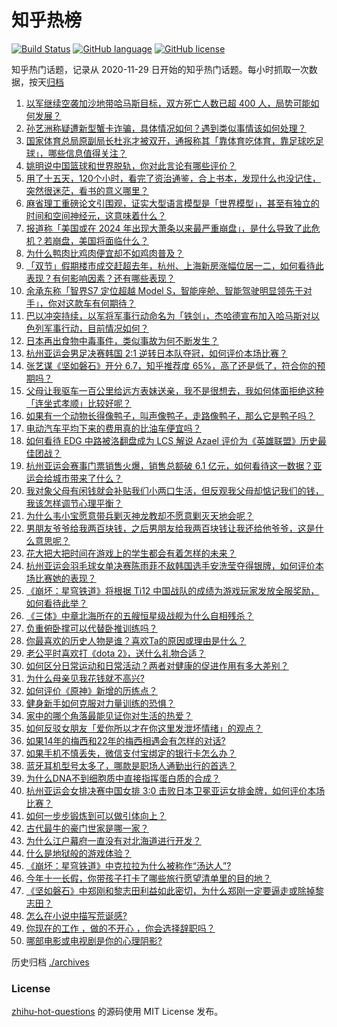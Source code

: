 # 知乎热榜
[![Build Status](https://github.com/ToWeLong/zhihu-hot-questions/workflows/CI/badge.svg)](https://github.com/ToWeLong/zhihu-hot-questions/actions)
[![GitHub language](https://img.shields.io/badge/language-golang-orange.svg)](https://golang.org/)
[![GitHub license](https://img.shields.io/github/license/ToWeLong/zhihu-hot-questions)](https://github.com/ToWeLong/zhihu-hot-questions/blob/main/LICENSE)

知乎热门话题，记录从 2020-11-29 日开始的知乎热门话题。每小时抓取一次数据，按天[归档](./archives)

<!-- BEGIN -->

1. [以军继续空袭加沙地带哈马斯目标，双方死亡人数已超 400 人，局势可能如何发展？](https://www.zhihu.com/question/625082833)
1. [孙艺洲称疑遭新型蟹卡诈骗，具体情况如何？遇到类似事情该如何处理？](https://www.zhihu.com/question/624980223)
1. [国家体育总局原副局长杜兆才被双开，通报称其「靠体育吃体育，靠足球吃足球」，哪些信息值得关注？](https://www.zhihu.com/question/624980075)
1. [姚明说中国篮球和世界脱轨，你对此言论有哪些评价？](https://www.zhihu.com/question/624895176)
1. [用了十五天，120个小时，看完了资治通鉴，合上书本，发现什么也没记住，突然很迷茫，看书的意义哪里？](https://www.zhihu.com/question/624287648)
1. [麻省理工重磅论文引围观，证实大型语言模型是「世界模型」，甚至有独立的时间和空间神经元，这意味着什么？](https://www.zhihu.com/question/624959488)
1. [报道称「美国或在 2024 年出现大萧条以来最严重崩盘」，是什么导致了此危机？若崩盘，美国将面临什么？](https://www.zhihu.com/question/624962213)
1. [为什么鸭肉比鸡肉便宜却不如鸡肉普及？](https://www.zhihu.com/question/624892882)
1. [「双节」假期楼市成交赶超去年，杭州、上海新房涨幅位居一二，如何看待此表现？有何影响因素？还有哪些表现？](https://www.zhihu.com/question/624997215)
1. [余承东称「智界S7 定位超越 Model S，智能座舱、智能驾驶明显领先于对手」，你对这款车有何期待？](https://www.zhihu.com/question/623720691)
1. [巴以冲突持续，以军将军事行动命名为「铁剑」，杰哈德宣布加入哈马斯对以色列军事行动，目前情况如何？](https://www.zhihu.com/question/624986754)
1. [日本再出食物中毒事件，类似事故为何不断发生？](https://www.zhihu.com/question/624862846)
1. [杭州亚运会男足决赛韩国 2:1 逆转日本队夺冠，如何评价本场比赛？](https://www.zhihu.com/question/625036231)
1. [张艺谋《坚如磐石》开分 6.7，知乎推荐度 65%，高了还是低了，符合你的预期吗？](https://www.zhihu.com/question/624388640)
1. [父母让我驱车一百公里给远方表妹送亲，我不是很想去，我如何体面拒绝这种「连坐式孝顺」比较好呢？](https://www.zhihu.com/question/623836613)
1. [如果有一个动物长得像鸭子，叫声像鸭子，走路像鸭子，那么它是鸭子吗？](https://www.zhihu.com/question/487107178)
1. [电动汽车平均下来的费用真的比油车便宜吗？](https://www.zhihu.com/question/586876023)
1. [如何看待 EDG 中路被洛翻盘成为 LCS 解说 Azael 评价为《英雄联盟》历史最佳团战？](https://www.zhihu.com/question/624964400)
1. [杭州亚运会赛事门票销售火爆，销售总额破 6.1 亿元，如何看待这一数据？亚运会给城市带来了什么？](https://www.zhihu.com/question/624966128)
1. [我对象父母有闲钱就会补贴我们小两口生活，但反观我父母却惦记我们的钱，我该怎样调节心理平衡？](https://www.zhihu.com/question/622733322)
1. [为什么韦小宝愿意带兵剿灭神龙教却不愿意剿灭天地会呢？](https://www.zhihu.com/question/610974642)
1. [男朋友爷爷给我两百块钱，之后男朋友给我两百块钱让我还给他爷爷，这是什么意思呢？](https://www.zhihu.com/question/624436496)
1. [花大把大把时间在游戏上的学生都会有着怎样的未来？](https://www.zhihu.com/question/624641479)
1. [杭州亚运会羽毛球女单决赛陈雨菲不敌韩国选手安洗莹夺得银牌，如何评价本场比赛她的表现？](https://www.zhihu.com/question/625035150)
1. [《崩坏：星穹铁道》将根据 Ti12 中国战队的成绩为游戏玩家发放全服奖励，如何看待此举？](https://www.zhihu.com/question/624972717)
1. [《三体》中章北海所在的五艘恒星级战舰为什么自相残杀？](https://www.zhihu.com/question/28580334)
1. [负重俯卧撑可以代替卧推训练吗？](https://www.zhihu.com/question/623347414)
1. [你最喜欢的历史人物是谁？喜欢Ta的原因或理由是什么？](https://www.zhihu.com/question/432195412)
1. [老公平时喜欢打《dota 2》，送什么礼物合适？](https://www.zhihu.com/question/624886057)
1. [如何区分日常运动和日常活动？两者对健康的促进作用有多大差别？](https://www.zhihu.com/question/621949827)
1. [为什么母亲见我花钱就不高兴?](https://www.zhihu.com/question/622933157)
1. [如何评价《原神》新增的历练点？](https://www.zhihu.com/question/624965826)
1. [健身新手如何克服对力量训练的恐惧？](https://www.zhihu.com/question/621469364)
1. [家中的哪个角落最能见证你对生活的热爱？](https://www.zhihu.com/question/565627440)
1. [如何反驳女朋友「爱你所以才在你这里发泄坏情绪」的观点？](https://www.zhihu.com/question/613990993)
1. [如果14年的梅西和22年的梅西相遇会有怎样的对话?](https://www.zhihu.com/question/624357910)
1. [如果手机不慎丢失，微信支付宝绑定的银行卡怎么办？](https://www.zhihu.com/question/471170255)
1. [蓝牙耳机型号太多了，哪款是职场人通勤出行的首选？](https://www.zhihu.com/question/617348499)
1. [为什么DNA不到细胞质中直接指挥蛋白质的合成？](https://www.zhihu.com/question/623915566)
1. [杭州亚运会女排决赛中国女排 3:0 击败日本卫冕亚运女排金牌，如何评价本场比赛？](https://www.zhihu.com/question/625019626)
1. [如何一步步锻炼到可以做引体向上？](https://www.zhihu.com/question/620899640)
1. [古代最牛的豪门世家是哪一家？](https://www.zhihu.com/question/624530989)
1. [为什么江户幕府一直没有对北海道进行开发？](https://www.zhihu.com/question/624864450)
1. [什么是地狱般的游戏体验？](https://www.zhihu.com/question/624860674)
1. [《崩坏：星穹铁道》中克拉拉为什么被称作“汤达人”?](https://www.zhihu.com/question/624924020)
1. [今年十一长假，你带孩子打卡了哪些旅行愿望清单里的目的地？](https://www.zhihu.com/question/622730096)
1. [《坚如磐石》中郑刚和黎志田利益如此密切，为什么郑刚一定要逼走或除掉黎志田？](https://www.zhihu.com/question/624436808)
1. [怎么在小说中描写荒诞感?](https://www.zhihu.com/question/619311413)
1. [你现在的工作 ，做的不开心 ，你会选择辞职吗？](https://www.zhihu.com/question/623465393)
1. [哪部电影或电视剧是你的心理阴影?](https://www.zhihu.com/question/624312787)

<!-- END -->

历史归档 [./archives](./archives)


### License
[zhihu-hot-questions](https://github.com/towelong/zhihu-hot-questions) 的源码使用 MIT License 发布。